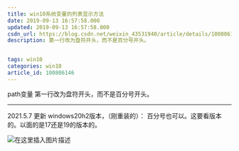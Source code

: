 ```yaml
---
title: win10系统变量的列表显示方法
date: 2019-09-13 16:57:58.000
updated: 2019-09-13 16:57:58.000
csdn_url: https://blog.csdn.net/weixin_43531940/article/details/100806146
description: 第一行改为盘符开头，而不是百分号开头。


tags: win10
categories: win10
article_id: 100806146
---
```

﻿path变量 第一行改为盘符开头，而不是百分号开头。

 ---
 2021.5.7 更新
 windows20h2版本，（刚重装的）： 百分号也可以。这要看版本的。以面的是17还是19的版本的。






![在这里插入图片描述](http://img.yayi.site/csdn/2021050715404234.png-watermaskStyle)

